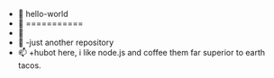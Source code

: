 - 👋 hello-world
- 👀 ===========
- 🌱 
- 💞️ -just another repository
- 📫 +hubot here, i like node.js and coffee them far superior to earth tacos.

<!---
vickykadam/vickykadam is a ✨ special ✨ repository because its `README.md` (this file) appears on your GitHub profile.
You can click the Preview link to take a look at your changes.
--->
